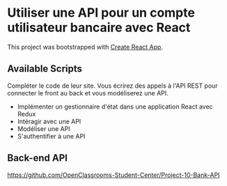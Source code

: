 # Utiliser une API pour un compte utilisateur bancaire avec React

This project was bootstrapped with [Create React App](https://github.com/facebook/create-react-app).

## Available Scripts

Compléter le code de leur site. Vous écrirez des appels à l'API REST pour connecter le front au back et vous modéliserez une API.

- Implémenter un gestionnaire d'état dans une application React avec Redux
- Intéragir avec une API
- Modéliser une API
- S'authentifier à une API

## Back-end API

https://github.com/OpenClassrooms-Student-Center/Project-10-Bank-API


